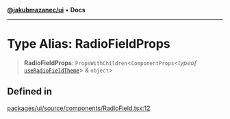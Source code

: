 [**@jakubmazanec/ui**](../README.md) • **Docs**

---

# Type Alias: RadioFieldProps

> **RadioFieldProps**: `PropsWithChildren`\<`ComponentProps`\<_typeof_
> [`useRadioFieldTheme`](../functions/useRadioFieldTheme.md)\> & `object`\>

## Defined in

[packages/ui/source/components/RadioField.tsx:12](https://github.com/jakubmazanec/tools/blob/05074a1dedd887672f015df129961cd35c75acfe/packages/ui/source/components/RadioField.tsx#L12)
